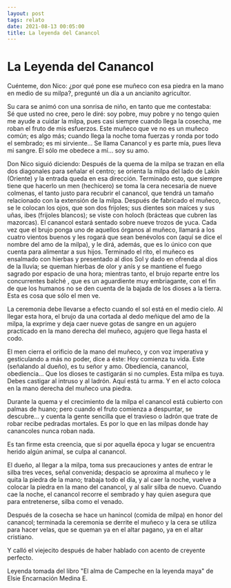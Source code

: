 ```yaml
---
layout: post
tags: relato
date: 2021-08-13 00:05:00
title: La leyenda del Canancol
---
```


# La Leyenda del Canancol

Cuénteme, don Nico: ¿por qué pone ese muñeco con esa piedra en la mano
en medio de su milpa?, pregunté un día a un ancianito agricultor.

Su cara se animó con una sonrisa de niño, en tanto que me contestaba:  
Sé que usted no cree, pero le diré: soy pobre, muy pobre y no tengo
quien me ayude a cuidar la milpa, pues casi siempre cuando llega la
cosecha, me roban el fruto de mis esfuerzos. Este muñeco que ve no es
un muñeco común; es algo más; cuando llega la noche toma fuerzas y
ronda por todo el sembrado; es mi sirviente... Se llama Canancol y es
parte mía, pues lleva mi sangre. El sólo me obedece a mí... soy su amo.

Don Nico siguió diciendo: Después de la quema de la milpa se trazan en
ella dos diagonales para señalar el centro; se orienta la milpa del
lado de Lakín (Oriente) y la entrada queda en esa dirección. Terminado
esto, que siempre tiene que hacerlo un men (hechicero) se toma la cera
necesaria de nueve colmenas, el tanto justo para recubrir el canancol,
que tendrá un tamaño relacionado con la extensión de la milpa. Después
de fabricado el muñeco, se le colocan los ojos, que son dos frijoles;
sus dientes son maíces y sus uñas, ibes (frijoles blancos); se viste
con holoch (brácteas que cubren las mazorcas). El canancol estará
sentado sobre nueve trozos de yuca. Cada vez que el brujo ponga uno de
aquellos órganos al muñeco, llamará a los cuatro vientos buenos y les
rogará que sean benévolos con (aquí se dice el nombre del amo de la
milpa), y le dirá, además, que es lo único con que cuenta para
alimentar a sus hijos. Terminado el rito, el muñeco es ensalmado con
hierbas y presentado al dios Sol y dado en ofrenda al dios de la
lluvia; se queman hierbas de olor y anís y se mantiene el fuego sagrado
por espacio de una hora; mientras tanto, el brujo reparte entre los
concurrentes balché , que es un aguardiente muy embriagante, con el fin
de que los humanos no se den cuenta de la bajada de los dioses a la
tierra. Esta es cosa que sólo el men ve.

La ceremonia debe llevarse a efecto cuando el sol está en el medio
cielo. Al llegar esta hora, el brujo da una cortada al dedo meñique del
amo de la milpa, la exprime y deja caer nueve gotas de sangre en un
agujero practicado en la mano derecha del muñeco, agujero que llega
hasta el codo.

El men cierra el orificio de la mano del muñeco, y con voz imperativa y
gesticulando a más no poder, dice a éste: Hoy comienza tu vida. Este
(señalando al dueño), es tu señor y amo. Obediencia, canancol,
obediencia... Que los dioses te castigarán si no cumples. Esta milpa es
tuya. Debes castigar al intruso y al ladrón. Aquí está tu arma. Y en el
acto coloca en la mano derecha del muñeco una piedra.

Durante la quema y el crecimiento de la milpa el canancol está cubierto
con palmas de huano; pero cuando el fruto comienza a despuntar, se
descubre... y cuenta la gente sencilla que el travieso o ladrón que
trate de robar recibe pedradas mortales. Es por lo que en las milpas
donde hay canancoles nunca roban nada.

Es tan firme esta creencia, que si por aquella época y lugar se
encuentra herido algún animal, se culpa al canancol.

El dueño, al llegar a la milpa, toma sus precauciones y antes de entrar
le silba tres veces, señal convenida; despacio se aproxima al muñeco y
le quita la piedra de la mano; trabaja todo el día, y al caer la noche,
vuelve a colocar la piedra en la mano del canancol, y al salir silba de
nuevo. Cuando cae la noche, el canancol recorre el sembrado y hay quien
asegura que para entretenerse, silba como el venado.

Después de la cosecha se hace un hanincol (comida de milpa) en honor
del canancol; terminada la ceremonia se derrite el muñeco y la cera se
utiliza para hacer velas, que se queman ya en el altar pagano, ya en el
altar cristiano.

Y calló el viejecito después de haber hablado con acento de creyente
perfecto.

Leyenda tomada del libro "El alma de Campeche en la leyenda maya" de Elsie Encarnación Medina E.